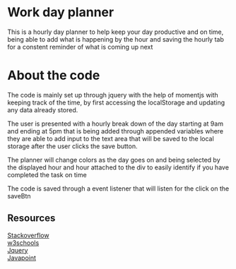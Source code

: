 # Work day planner
<p>This is a hourly day planner to help keep your day productive and on time, being able to add what is happening by the hour and saving the hourly tab for a constent reminder of what is coming up next</p>

# About the code 
<p>The code is mainly set up through jquery with the help of momentjs with keeping track of the time, by first accessing the localStorage and updating any data already stored.</p>
<p>The user is presented with a hourly break down of the day starting at 9am and ending at 5pm that is being added through appended variables where they are able to add input to the text area that will be saved to the local storage after the user clicks the save button.</p>
<p>The planner will change colors as the day goes on and being selected by the displayed hour and hour attached to the div to easily identify if you have completed the task on time</p>
<p>The code is saved through a event listener that will listen for the click on the saveBtn
</p>




## Resources
[Stackoverflow](https://stackoverflow.com/)<br>
[w3schools](https://www.w3schools.com/)<br>
[Jquery](https://jquery.com/)<br>
[Javapoint](https://www.javatpoint.com/)<br>
